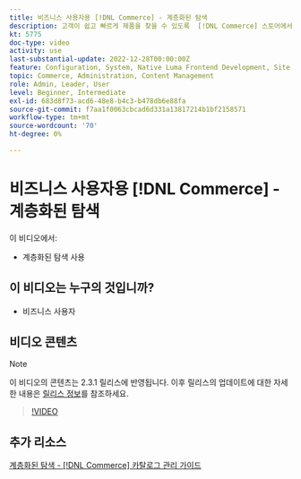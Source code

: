 ```yaml
---
title: 비즈니스 사용자용 [!DNL Commerce] - 계층화된 탐색
description: 고객이 쉽고 빠르게 제품을 찾을 수 있도록  [!DNL Commerce] 스토어에서 계층화된 탐색을 활성화합니다.
kt: 5775
doc-type: video
activity: use
last-substantial-update: 2022-12-28T00:00:00Z
feature: Configuration, System, Native Luma Frontend Development, Site Navigation
topic: Commerce, Administration, Content Management
role: Admin, Leader, User
level: Beginner, Intermediate
exl-id: 683d8f73-acd6-48e8-b4c3-b478db6e88fa
source-git-commit: f7aa1f0063cbcad6d331a13817214b1bf2158571
workflow-type: tm+mt
source-wordcount: '70'
ht-degree: 0%

---
```


# 비즈니스 사용자용 [!DNL Commerce] - 계층화된 탐색

이 비디오에서:

- 계층화된 탐색 사용

## 이 비디오는 누구의 것입니까?

- 비즈니스 사용자

## 비디오 콘텐츠

>[!NOTE]
>
>이 비디오의 콘텐츠는 2.3.1 릴리스에 반영됩니다. 이후 릴리스의 업데이트에 대한 자세한 내용은 [릴리스 정보](https://experienceleague.adobe.com/docs/commerce-operations/release/notes/overview.html?lang=ko)를 참조하세요.

>[!VIDEO](https://video.tv.adobe.com/v/329957?quality=12&learn=on&captions=kor)

## 추가 리소스

[계층화된 탐색 - [!DNL Commerce] 카탈로그 관리 가이드](https://experienceleague.adobe.com/docs/commerce-admin/catalog/catalog/navigation/navigation-layered.html?lang=ko)
